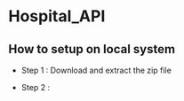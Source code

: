 # Hospital_API

## How to setup on local system

- Step 1 : Download and extract the zip file

- Step 2 : 

